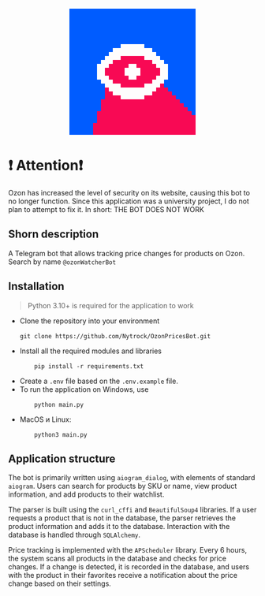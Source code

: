 <p align="center"><img src="OzonPrices.png" alt="Logo" width="256"></p>

# ❗ Attention❗ 
Ozon has increased the level of security on its website, causing this bot to no longer function. Since this application was a university project, I do not plan to attempt to fix it. In short: THE BOT DOES NOT WORK

## Shorn description
A Telegram bot that allows tracking price changes for products on Ozon. Search by name `@ozonWatcherBot`

## Installation
> Python 3.10+ is required for the application to work
- Clone the repository into your environment
	```shell
	git clone https://github.com/Nytrock/OzonPricesBot.git
	```
- Install all the required modules and libraries
	```
	    pip install -r requirements.txt
	```
- Create a `.env` file based on the `.env.example` file.
- To run the application on Windows, use
	```
	    python main.py
	```
- MacOS и Linux:
	```
	    python3 main.py
	```

## Application structure


The bot is primarily written using `aiogram_dialog`, with elements of standard `aiogram`. Users can search for products by SKU or name, view product information, and add products to their watchlist.

The parser is built using the `curl_cffi` and `BeautifulSoup4` libraries. If a user requests a product that is not in the database, the parser retrieves the product information and adds it to the database. Interaction with the database is handled through `SQLAlchemy`.

Price tracking is implemented with the `APScheduler` library. Every 6 hours, the system scans all products in the database and checks for price changes. 
If a change is detected, it is recorded in the database, and users with the product in their favorites receive a notification about the price change based on their settings.
